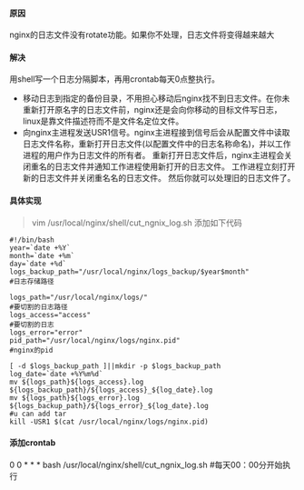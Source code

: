 #### 原因
nginx的日志文件没有rotate功能。如果你不处理，日志文件将变得越来越大
#### 解决
用shell写一个日志分隔脚本，再用crontab每天0点整执行。

- 移动日志到指定的备份目录，不用担心移动后nginx找不到日志文件。在你未重新打开原名字的日志文件前，nginx还是会向你移动的目标文件写日志，linux是靠文件描述符而不是文件名定位文件。
- 向nginx主进程发送USR1信号。nginx主进程接到信号后会从配置文件中读取日志文件名称，重新打开日志文件(以配置文件中的日志名称命名)，并以工作进程的用户作为日志文件的所有者。
重新打开日志文件后，nginx主进程会关闭重名的日志文件并通知工作进程使用新打开的日志文件。
工作进程立刻打开新的日志文件并关闭重名名的日志文件。
然后你就可以处理旧的日志文件了。

#### 具体实现

>vim  /usr/local/nginx/shell/cut_ngnix_log.sh  添加如下代码

```
#!/bin/bash
year=`date +%Y`
month=`date +%m`
day=`date +%d`
logs_backup_path="/usr/local/nginx/logs_backup/$year$month"               #日志存储路径

logs_path="/usr/local/nginx/logs/"                                                             #要切割的日志路径
logs_access="access"                                                                            #要切割的日志
logs_error="error"
pid_path="/usr/local/nginx/logs/nginx.pid"                                                 #nginx的pid

[ -d $logs_backup_path ]||mkdir -p $logs_backup_path
log_date=`date +%Y%m%d`
mv ${logs_path}${logs_access}.log ${logs_backup_path}/${logs_access}_${log_date}.log
mv ${logs_path}${logs_error}.log ${logs_backup_path}/${logs_error}_${log_date}.log
#u can add tar 
kill -USR1 $(cat /usr/local/nginx/logs/nginx.pid)
```

#### 添加crontab
0 0 * * * bash /usr/local/nginx/shell/cut_ngnix_log.sh   #每天00：00分开始执行